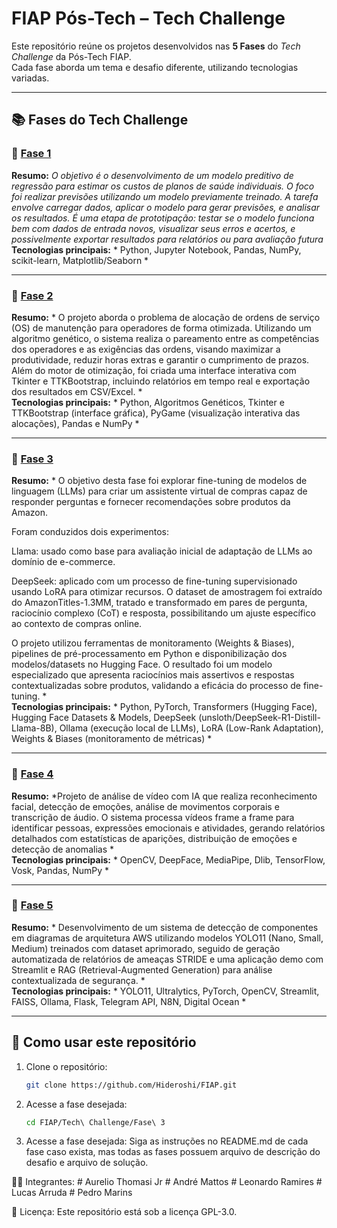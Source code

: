 # FIAP Pós-Tech – Tech Challenge

Este repositório reúne os projetos desenvolvidos nas **5 Fases** do *Tech Challenge* da Pós-Tech FIAP.  
Cada fase aborda um tema e desafio diferente, utilizando tecnologias variadas.

---

## 📚 Fases do Tech Challenge

### 🔹 [Fase 1](https://github.com/Hideroshi/FIAP/tree/707f5f26aea400029a1148d72feddde5b0937a37/Tech%20Challenge/Fase%201)
**Resumo:** *O objetivo é o desenvolvimento de um modelo preditivo de regressão para estimar os custos de planos de saúde individuais. O foco foi realizar previsões utilizando um modelo previamente treinado. A tarefa envolve carregar dados, aplicar o modelo para gerar previsões, e analisar os resultados. É uma etapa de prototipação: testar se o modelo funciona bem com dados de entrada novos, visualizar seus erros e acertos, e possivelmente exportar resultados para relatórios ou para avaliação futura*  
**Tecnologias principais:** * Python, Jupyter Notebook, Pandas, NumPy, scikit-learn, Matplotlib/Seaborn *

---

### 🔹 [Fase 2](https://github.com/Hideroshi/FIAP/tree/707f5f26aea400029a1148d72feddde5b0937a37/Tech%20Challenge/Fase%202)
**Resumo:** * O projeto aborda o problema de alocação de ordens de serviço (OS) de manutenção para operadores de forma otimizada. Utilizando um algoritmo genético, o sistema realiza o pareamento entre as competências dos operadores e as exigências das ordens, visando maximizar a produtividade, reduzir horas extras e garantir o cumprimento de prazos. Além do motor de otimização, foi criada uma interface interativa com Tkinter e TTKBootstrap, incluindo relatórios em tempo real e exportação dos resultados em CSV/Excel. *  
**Tecnologias principais:** * Python, Algoritmos Genéticos, Tkinter e TTKBootstrap (interface gráfica), PyGame (visualização interativa das alocações), Pandas e NumPy *

---

### 🔹 [Fase 3](https://github.com/Hideroshi/FIAP/tree/707f5f26aea400029a1148d72feddde5b0937a37/Tech%20Challenge/Fase%203)
**Resumo:** * O objetivo desta fase foi explorar fine-tuning de modelos de linguagem (LLMs) para criar um assistente virtual de compras capaz de responder perguntas e fornecer recomendações sobre produtos da Amazon.

Foram conduzidos dois experimentos:

Llama: usado como base para avaliação inicial de adaptação de LLMs ao domínio de e-commerce.

DeepSeek: aplicado com um processo de fine-tuning supervisionado usando LoRA para otimizar recursos. O dataset de amostragem foi extraído do AmazonTitles-1.3MM, tratado e transformado em pares de pergunta, raciocínio complexo (CoT) e resposta, possibilitando um ajuste específico ao contexto de compras online.

O projeto utilizou ferramentas de monitoramento (Weights & Biases), pipelines de pré-processamento em Python e disponibilização dos modelos/datasets no Hugging Face. O resultado foi um modelo especializado que apresenta raciocínios mais assertivos e respostas contextualizadas sobre produtos, validando a eficácia do processo de fine-tuning. *  
**Tecnologias principais:** * Python, PyTorch, Transformers (Hugging Face), Hugging Face Datasets & Models, DeepSeek (unsloth/DeepSeek-R1-Distill-Llama-8B), Ollama (execução local de LLMs), LoRA (Low-Rank Adaptation), Weights & Biases (monitoramento de métricas) *

---

### 🔹 [Fase 4](https://github.com/Hideroshi/FIAP/tree/707f5f26aea400029a1148d72feddde5b0937a37/Tech%20Challenge/Fase%204)
**Resumo:** *Projeto de análise de vídeo com IA que realiza reconhecimento facial, detecção de emoções, análise de movimentos corporais e transcrição de áudio. O sistema processa vídeos frame a frame para identificar pessoas, expressões emocionais e atividades, gerando relatórios detalhados com estatísticas de aparições, distribuição de emoções e detecção de anomalias *  
**Tecnologias principais:** * OpenCV, DeepFace, MediaPipe, Dlib, TensorFlow, Vosk, Pandas, NumPy *

---

### 🔹 [Fase 5](https://github.com/Hideroshi/FIAP/tree/707f5f26aea400029a1148d72feddde5b0937a37/Tech%20Challenge/Fase%205)
**Resumo:** * Desenvolvimento de um sistema de detecção de componentes em diagramas de arquitetura AWS utilizando modelos YOLO11 (Nano, Small, Medium) treinados com dataset aprimorado, seguido de geração automatizada de relatórios de ameaças STRIDE e uma aplicação demo com Streamlit e RAG (Retrieval-Augmented Generation) para análise contextualizada de segurança. *  
**Tecnologias principais:** * YOLO11, Ultralytics, PyTorch, OpenCV, Streamlit, FAISS, Ollama, Flask, Telegram API, N8N, Digital Ocean *

---

## 🚀 Como usar este repositório

1. Clone o repositório:
   ```bash
   git clone https://github.com/Hideroshi/FIAP.git

2. Acesse a fase desejada:
    ```bash
    cd FIAP/Tech\ Challenge/Fase\ 3

2. Acesse a fase desejada:
    Siga as instruções no README.md de cada fase caso exista, mas todas as fases possuem arquivo de descrição do desafio e arquivo de solução.

👨‍💻 Integrantes:
    # Aurelio Thomasi Jr
    # André Mattos
    # Leonardo Ramires
    # Lucas Arruda
    # Pedro Marins


📄 Licença:
    Este repositório está sob a licença GPL-3.0.

